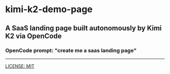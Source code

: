 # kimi-k2-demo-page
## A SaaS landing page built autonomously by Kimi K2 via OpenCode
### OpenCode prompt: "create me a saas landing page"
---
[LICENSE: MIT](LICENSE.md)
